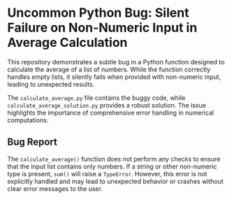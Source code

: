 # Uncommon Python Bug: Silent Failure on Non-Numeric Input in Average Calculation

This repository demonstrates a subtle bug in a Python function designed to calculate the average of a list of numbers. While the function correctly handles empty lists, it silently fails when provided with non-numeric input, leading to unexpected results.

The `calculate_average.py` file contains the buggy code, while `calculate_average_solution.py` provides a robust solution.  The issue highlights the importance of comprehensive error handling in numerical computations.

## Bug Report
The `calculate_average()` function does not perform any checks to ensure that the input list contains only numbers.  If a string or other non-numeric type is present, `sum()` will raise a `TypeError`. However, this error is not explicitly handled and may lead to unexpected behavior or crashes without clear error messages to the user.